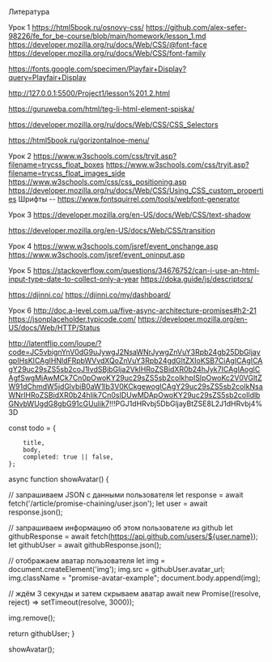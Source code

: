 Литература

Урок 1
https://html5book.ru/osnovy-css/
https://github.com/alex-sefer-98226/fe_for_be-course/blob/main/homework/lesson_1.md
https://developer.mozilla.org/ru/docs/Web/CSS/@font-face
https://developer.mozilla.org/ru/docs/Web/CSS/font-family

https://fonts.google.com/specimen/Playfair+Display?query=Playfair+Display

http://127.0.0.1:5500/Project1/lesson%201.2.html

<https://guruweba.com/html/teg-li-html-element-spiska/>

<https://developer.mozilla.org/ru/docs/Web/CSS/CSS_Selectors>

<https://html5book.ru/gorizontalnoe-menu/>

Урок 2
<https://www.w3schools.com/css/tryit.asp?filename=trycss_float_boxes>
<https://www.w3schools.com/css/tryit.asp?filename=trycss_float_images_side>
<https://www.w3schools.com/css/css_positioning.asp>
<https://developer.mozilla.org/ru/docs/Web/CSS/Using_CSS_custom_properties>
Шрифты -- <https://www.fontsquirrel.com/tools/webfont-generator>

Урок 3
<https://developer.mozilla.org/en-US/docs/Web/CSS/text-shadow>


<https://developer.mozilla.org/en-US/docs/Web/CSS/transition>

Урок 4
<https://www.w3schools.com/jsref/event_onchange.asp>
<https://www.w3schools.com/jsref/event_oninput.asp>

Урок 5
<https://stackoverflow.com/questions/34676752/can-i-use-an-html-input-type-date-to-collect-only-a-year>
<https://doka.guide/js/descriptors/>

<https://djinni.co/>
<https://djinni.co/my/dashboard/>

Урок 6
<http://doc.a-level.com.ua/five-async-architecture-promises#h2-21>
<https://jsonplaceholder.typicode.com/>
<https://developer.mozilla.org/en-US/docs/Web/HTTP/Status>

<http://latentflip.com/loupe/?code=JC5vbignYnV0dG9uJywgJ2NsaWNrJywgZnVuY3Rpb24gb25DbGljaygpIHsKICAgIHNldFRpbWVvdXQoZnVuY3Rpb24gdGltZXIoKSB7CiAgICAgICAgY29uc29sZS5sb2coJ1lvdSBjbGlja2VkIHRoZSBidXR0b24hJyk7ICAgIAogICAgfSwgMjAwMCk7Cn0pOwoKY29uc29sZS5sb2coIkhpISIpOwoKc2V0VGltZW91dChmdW5jdGlvbiB0aW1lb3V0KCkgewogICAgY29uc29sZS5sb2coIkNsaWNrIHRoZSBidXR0b24hIik7Cn0sIDUwMDApOwoKY29uc29sZS5sb2coIldlbGNvbWUgdG8gbG91cGUuIik7>!!!PGJ1dHRvbj5DbGljayBtZSE8L2J1dHRvbj4%3D


const todo = {

        title,
        body,
        completed: true || false,
    };


async function showAvatar() {

  // запрашиваем JSON с данными пользователя
  let response = await fetch('/article/promise-chaining/user.json');
  let user = await response.json();

  // запрашиваем информацию об этом пользователе из github
  let githubResponse = await fetch(<https://api.github.com/users/${user.name}>);
  let githubUser = await githubResponse.json();

  // отображаем аватар пользователя
  let img = document.createElement('img');
  img.src = githubUser.avatar_url;
  img.className = "promise-avatar-example";
  document.body.append(img);

  // ждём 3 секунды и затем скрываем аватар
  await new Promise((resolve, reject) => setTimeout(resolve, 3000));

  img.remove();

  return githubUser;
}

showAvatar();
